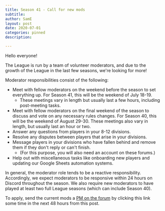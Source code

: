 ```yaml
---
title: Season 41 - Call for new mods
subtitle:
author: SamE
layout: post
date: 2020-07-01
categories: pinned
description:

---
```

Hello everyone!


The League is run by a team of volunteer moderators, and due to the growth of the League in the last few seasons, we're looking for more!


Moderator responsibilities consist of the following:
* Meet with fellow moderators on the weekend before the season to set everything up. For Season 41, this will be the weekend of July 18-19.
  * These meetings vary in length but usually last a few hours, including post-meeting tasks.
* Meet with fellow moderators on the final weekend of the season to discuss and vote on any necessary rules changes. For Season 40, this will be the weekend of August 29-30. These meetings also vary in length, but usually last an hour or two.
* Answer any questions from players in your 8-12 divisions.
* Resolve any disputes between players that arise in your divisions.
* Message players in your divisions who have fallen behind and remove them if they don't reply or can't finish.
  * (For this purpose, you will also need an account on these forums.)
* Help out with miscellaneous tasks like onboarding new players and updating our Google Sheets automation systems.

In general, the moderator role tends to be a reactive responsibility. Accordingly, we expect moderators to be responsive within 24 hours on Discord throughout the season. We also require new moderators to have played at least two full League seasons (which can include Season 40).


To apply, send the current mods a [PM on the forum](http://forum.dominionstrategy.com/index.php?action=pm;sa=send;u=459,725,1739,2778,2847,5346,5439,5475,5568,5592,6090,6315,6415,6506,6612) by clicking this link some time in the next 48 hours from this post.
